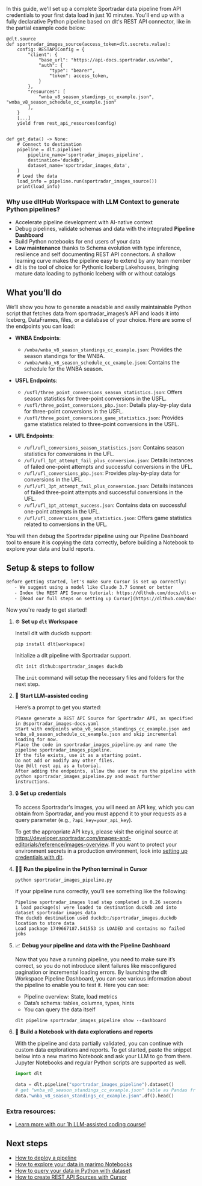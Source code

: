 In this guide, we'll set up a complete Sportradar data pipeline from API credentials to your first data load in just 10 minutes. You'll end up with a fully declarative Python pipeline based on dlt's REST API connector, like in the partial example code below:

```python-outcome
@dlt.source
def sportradar_images_source(access_token=dlt.secrets.value):
    config: RESTAPIConfig = {
        "client": {
            "base_url": "https://api-docs.sportradar.us/wnba",
            "auth": {
                "type": "bearer",
                "token": access_token,
            }
        },
        "resources": [
            "wnba_v8_season_standings_cc_example.json", "wnba_v8_season_schedule_cc_example.json"
        ],
    }
    [...]
    yield from rest_api_resources(config)


def get_data() -> None:
    # Connect to destination
    pipeline = dlt.pipeline(
        pipeline_name='sportradar_images_pipeline',
        destination='duckdb',
        dataset_name='sportradar_images_data', 
    )
    # Load the data
    load_info = pipeline.run(sportradar_images_source())
    print(load_info) 
```

### Why use dltHub Workspace with LLM Context to generate Python pipelines?

- Accelerate pipeline development with AI-native context
- Debug pipelines, validate schemas and data with the integrated **Pipeline Dashboard**
- Build Python notebooks for end users of your data
- **Low maintenance** thanks to Schema evolution with type inference, resilience and self documenting REST API connectors. A shallow learning curve makes the pipeline easy to extend by any team member
- dlt is the tool of choice for Pythonic Iceberg Lakehouses, bringing mature data loading to pythonic Iceberg with or without catalogs

## What you’ll do

We’ll show you how to generate a readable and easily maintainable Python script that fetches data from sportradar_images’s API and loads it into Iceberg, DataFrames, files, or a database of your choice. Here are some of the endpoints you can load:

- **WNBA Endpoints**: 
  - `/wnba/wnba_v8_season_standings_cc_example.json`: Provides the season standings for the WNBA.
  - `/wnba/wnba_v8_season_schedule_cc_example.json`: Contains the schedule for the WNBA season.

- **USFL Endpoints**: 
  - `/usfl/three_point_conversions_season_statistics.json`: Offers season statistics for three-point conversions in the USFL.
  - `/usfl/three_point_conversions_pbp.json`: Details play-by-play data for three-point conversions in the USFL.
  - `/usfl/three_point_conversions_game_statistics.json`: Provides game statistics related to three-point conversions in the USFL.

- **UFL Endpoints**: 
  - `/ufl/ufl_conversions_season_statistics.json`: Contains season statistics for conversions in the UFL.
  - `/ufl/ufl_1pt_attempt_fail_plus_conversion.json`: Details instances of failed one-point attempts and successful conversions in the UFL.
  - `/ufl/ufl_conversions_pbp.json`: Provides play-by-play data for conversions in the UFL.
  - `/ufl/ufl_3pt_attempt_fail_plus_conversion.json`: Details instances of failed three-point attempts and successful conversions in the UFL.
  - `/ufl/ufl_1pt_attempt_success.json`: Contains data on successful one-point attempts in the UFL.
  - `/ufl/ufl_conversions_game_statistics.json`: Offers game statistics related to conversions in the UFL.

You will then debug the Sportradar pipeline using our Pipeline Dashboard tool to ensure it is copying the data correctly, before building a Notebook to explore your data and build reports.

## Setup & steps to follow

```default
Before getting started, let's make sure Cursor is set up correctly:
   - We suggest using a model like Claude 3.7 Sonnet or better
   - Index the REST API Source tutorial: https://dlthub.com/docs/dlt-ecosystem/verified-sources/rest_api/ and add it to context as **@dlt rest api**
   - [Read our full steps on setting up Cursor](https://dlthub.com/docs/dlt-ecosystem/llm-tooling/cursor-restapi#23-configuring-cursor-with-documentation)
```

Now you're ready to get started!

1. ⚙️ **Set up `dlt` Workspace**
    
    Install dlt with duckdb support:
    ```shell
    pip install dlt[workspace]
    ```

    Initialize a dlt pipeline with Sportradar support.
    ```shell
    dlt init dlthub:sportradar_images duckdb
    ```

    The `init` command will setup the necessary files and folders for the next step.
    
2. 🤠 **Start LLM-assisted coding**
    
    Here’s a prompt to get you started:
    
    ```prompt
    Please generate a REST API Source for Sportradar API, as specified in @sportradar_images-docs.yaml 
    Start with endpoints wnba_v8_season_standings_cc_example.json and wnba_v8_season_schedule_cc_example.json and skip incremental loading for now. 
    Place the code in sportradar_images_pipeline.py and name the pipeline sportradar_images_pipeline. 
    If the file exists, use it as a starting point. 
    Do not add or modify any other files. 
    Use @dlt rest api as a tutorial. 
    After adding the endpoints, allow the user to run the pipeline with python sportradar_images_pipeline.py and await further instructions.
    ```

    
3. 🔒 **Set up credentials** 
    
    To access Sportradar's images, you will need an API key, which you can obtain from Sportradar, and you must append it to your requests as a query parameter (e.g., `?api_key=your_api_key`).
    
    To get the appropriate API keys, please visit the original source at https://developer.sportradar.com/images-and-editorials/reference/images-overview.
    If you want to protect your environment secrets in a production environment, look into [setting up credentials with dlt](https://dlthub.com/docs/walkthroughs/add_credentials).
    
4. 🏃‍♀️ **Run the pipeline in the Python terminal in Cursor**
    
    ```shell
    python sportradar_images_pipeline.py
    ```
    
    If your pipeline runs correctly, you’ll see something like the following:
    
    ```shell
    Pipeline sportradar_images load step completed in 0.26 seconds
    1 load package(s) were loaded to destination duckdb and into dataset sportradar_images_data
    The duckdb destination used duckdb:/sportradar_images.duckdb location to store data
    Load package 1749667187.541553 is LOADED and contains no failed jobs
    ```
    
5. 📈 **Debug your pipeline and data with the Pipeline Dashboard**

    Now that you have a running pipeline, you need to make sure it’s correct, so you do not introduce silent failures like misconfigured pagination or incremental loading errors. By launching the dlt Workspace Pipeline Dashboard, you can see various information about the pipeline to enable you to test it. Here you can see:
    - Pipeline overview: State, load metrics
    - Data’s schema: tables, columns, types, hints
    - You can query the data itself
    
    ```shell
    dlt pipeline sportradar_images_pipeline show --dashboard
    ```
    
6. 🐍 **Build a Notebook with data explorations and reports**

    With the pipeline and data partially validated, you can continue with custom data explorations and reports. To get started, paste the snippet below into a new marimo Notebook and ask your LLM to go from there. Jupyter Notebooks and regular Python scripts are supported as well.

    
    ```python
    import dlt

   data = dlt.pipeline("sportradar_images_pipeline").dataset()
   # get "wnba_v8_season_standings_cc_example.json" table as Pandas frame
   data."wnba_v8_season_standings_cc_example.json".df().head()
    ```

### Extra resources:

- [Learn more with our 1h LLM-assisted coding course!](https://www.youtube.com/watch?v=GGid70rnJuM)

## Next steps

- [How to deploy a pipeline](https://dlthub.com/docs/walkthroughs/deploy-a-pipeline)
- [How to explore your data in marimo Notebooks](https://dlthub.com/docs/general-usage/dataset-access/marimo)
- [How to query your data in Python with dataset](https://dlthub.com/docs/general-usage/dataset-access/dataset)
- [How to create REST API Sources with Cursor](https://dlthub.com/docs/dlt-ecosystem/llm-tooling/cursor-restapi)
